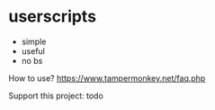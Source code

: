 # userscripts
- simple
- useful
- no bs

How to use? https://www.tampermonkey.net/faq.php

Support this project: todo
